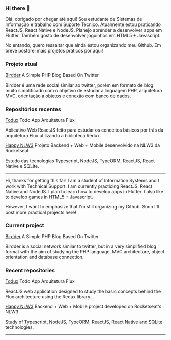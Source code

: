 ### Hi there 👋

Olá, obrigado por chegar até aqui! Sou estudante de Sistemas de Informação e trabalho com Suporte Técnico. Atualmente estou praticando ReactJS, React Native e NodeJS. Planejo aprender a desenvolver apps em Flutter. Também gosto de desenvolver joguinhos em HTML5 + Javascript.

No entando, quero ressaltar que ainda estou organizando meu Github. Em breve postarei mais projetos práticos por aqui!

### Projeto atual
[Birdder](https://github.com/leandrodaher/Birdder)  A Simple PHP Blog Based On Twitter

Birdder é uma rede social similar ao twitter, porém em formato de blog muito simplificado com o objetivo de estudar a linguagem PHP, arquitetura MVC, orientação a objetos e conexão com banco de dados.

### Repositórios recentes
[Todux](https://github.com/leandrodaher/Todux)  Todo App Arquitetura Flux

Aplicativo Web ReactJS feito para estudar os conceitos básicos por trás da arquitetura Flux utilizando a biblioteca Redux.

[Happy NLW3](https://github.com/leandrodaher/happy-nlw3) Projeto Backend + Web + Mobile desenvolvido na NLW3 da Rocketseat

Estudo das tecnologias Typescript, NodeJS, TypeORM, ReactJS, React Native e SQLite.

-----------------
Hi, thanks for getting this far! I am a student of Information Systems and I work with Technical Support. I am currently practicing ReactJS, React Native and NodeJS. I plan to learn how to develop apps in Flutter. I also like to develop games in HTML5 + Javascript.

However, I want to emphasize that I'm still organizing my Github. Soon I'll post more practical projects here!

### Current project
[Birdder](https://github.com/leandrodaher/birdder) A Simple PHP Blog Based On Twitter

Birdder is a social network similar to twitter, but in a very simplified blog format with the aim of studying the PHP language, MVC architecture, object orientation and database connection.

### Recent repositories
[Todux](https://github.com/leandrodaher/Todux) Todo App Arquitetura Flux

ReactJS web application designed to study the basic concepts behind the Flux architecture using the Redux library.

[Happy NLW3](https://github.com/leandrodaher/happy-nlw3) Backend + Web + Mobile project developed on Rocketseat's NLW3

Study of Typescript, NodeJS, TypeORM, ReactJS, React Native and SQLite technologies.

-----------------


<!--
**leandrodaher/leandrodaher** is a ✨ _special_ ✨ repository because its `README.md` (this file) appears on your GitHub profile.

Here are some ideas to get you started:

- 🔭 I’m currently working on ...
- 🌱 I’m currently learning ...
- 👯 I’m looking to collaborate on ...
- 🤔 I’m looking for help with ...
- 💬 Ask me about ...
- 📫 How to reach me: ...
- 😄 Pronouns: ...
- ⚡ Fun fact: ...
-->
